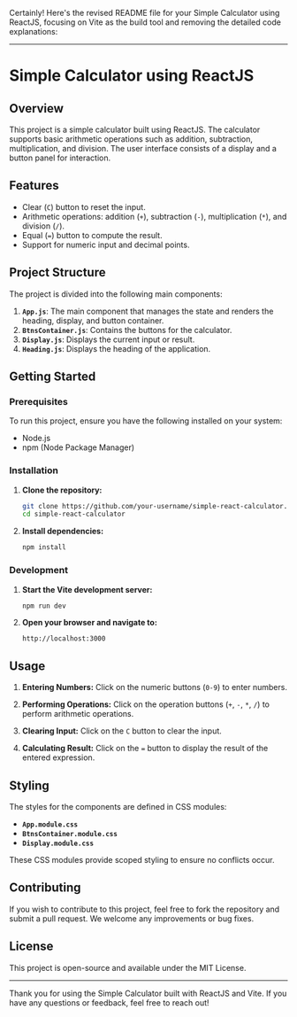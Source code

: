 Certainly! Here's the revised README file for your Simple Calculator using ReactJS, focusing on Vite as the build tool and removing the detailed code explanations:

---

# Simple Calculator using ReactJS

## Overview

This project is a simple calculator built using ReactJS. The calculator supports basic arithmetic operations such as addition, subtraction, multiplication, and division. The user interface consists of a display and a button panel for interaction.

## Features

- Clear (`C`) button to reset the input.
- Arithmetic operations: addition (`+`), subtraction (`-`), multiplication (`*`), and division (`/`).
- Equal (`=`) button to compute the result.
- Support for numeric input and decimal points.

## Project Structure

The project is divided into the following main components:

1. **`App.js`**: The main component that manages the state and renders the heading, display, and button container.
2. **`BtnsContainer.js`**: Contains the buttons for the calculator.
3. **`Display.js`**: Displays the current input or result.
4. **`Heading.js`**: Displays the heading of the application.

## Getting Started

### Prerequisites

To run this project, ensure you have the following installed on your system:

- Node.js
- npm (Node Package Manager)

### Installation

1. **Clone the repository:**

   ```bash
   git clone https://github.com/your-username/simple-react-calculator.git
   cd simple-react-calculator
   ```

2. **Install dependencies:**

   ```bash
   npm install
   ```

### Development

1. **Start the Vite development server:**

   ```bash
   npm run dev
   ```

2. **Open your browser and navigate to:**
   ```
   http://localhost:3000
   ```

## Usage

1. **Entering Numbers:**
   Click on the numeric buttons (`0-9`) to enter numbers.

2. **Performing Operations:**
   Click on the operation buttons (`+`, `-`, `*`, `/`) to perform arithmetic operations.

3. **Clearing Input:**
   Click on the `C` button to clear the input.

4. **Calculating Result:**
   Click on the `=` button to display the result of the entered expression.

## Styling

The styles for the components are defined in CSS modules:

- **`App.module.css`**
- **`BtnsContainer.module.css`**
- **`Display.module.css`**

These CSS modules provide scoped styling to ensure no conflicts occur.

## Contributing

If you wish to contribute to this project, feel free to fork the repository and submit a pull request. We welcome any improvements or bug fixes.

## License

This project is open-source and available under the MIT License.

---

Thank you for using the Simple Calculator built with ReactJS and Vite. If you have any questions or feedback, feel free to reach out!
